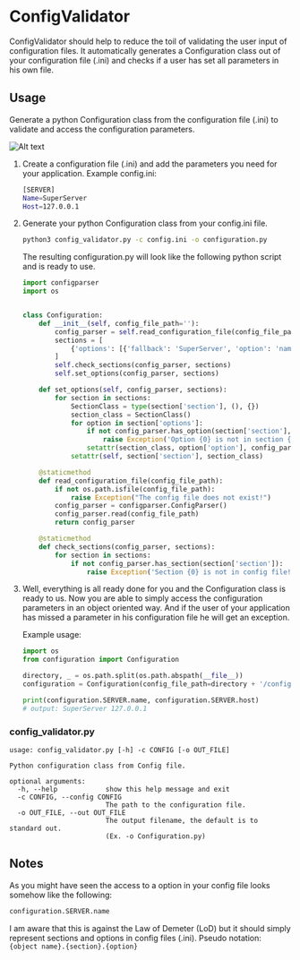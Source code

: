 # ConfigValidator
ConfigValidator should help to reduce the toil of validating the user input of configuration files. 
It automatically generates a Configuration class out of your configuration file (.ini) and checks if a user has set all parameters in his own file.

## Usage
Generate a python Configuration class from the configuration file (.ini) to validate and access the configuration parameters.  

![Alt text](img/ConfigValidator.png)

 1. Create a configuration file (.ini) and add the parameters you need for your application.
    Example config.ini:
    ```bash
    [SERVER]
    Name=SuperServer
    Host=127.0.0.1
    ```
 2. Generate your python Configuration class from your config.ini file.
    ```bash
    python3 config_validator.py -c config.ini -o configuration.py
    ```
    
    The resulting configuration.py will look like the following python script and is ready to use. 
    
    ```python
    import configparser
    import os
    
    
    class Configuration:
        def __init__(self, config_file_path=''):
            config_parser = self.read_configuration_file(config_file_path)
            sections = [
                {'options': [{'fallback': 'SuperServer', 'option': 'name'}, {'fallback': '127.0.0.1', 'option': 'host'}], 'section': 'SERVER'},
            ]
            self.check_sections(config_parser, sections)
            self.set_options(config_parser, sections)
    
        def set_options(self, config_parser, sections):
            for section in sections:
                SectionClass = type(section['section'], (), {})
                section_class = SectionClass()
                for option in section['options']:
                    if not config_parser.has_option(section['section'], option['option']):
                        raise Exception('Option {0} is not in section {1}!'.format(option['option'], section['section']))
                    setattr(section_class, option['option'], config_parser.get(section['section'], option['option'], fallback=option['fallback']))
                setattr(self, section['section'], section_class)
    
        @staticmethod
        def read_configuration_file(config_file_path):
            if not os.path.isfile(config_file_path):
                raise Exception("The config file does not exist!")
            config_parser = configparser.ConfigParser()
            config_parser.read(config_file_path)
            return config_parser
    
        @staticmethod
        def check_sections(config_parser, sections):
            for section in sections:
                if not config_parser.has_section(section['section']):
                    raise Exception('Section {0} is not in config file!'.format(section['section']))
    ```
    
 3. Well, everything is all ready done for you and the Configuration class is ready to us.
    Now you are able to simply access the configuration parameters in an object oriented way.
    And if the user of your application has missed a parameter in his configuration file he will get an exception. 
    
    Example usage:
    ```python
    import os
    from configuration import Configuration
    
    directory, _ = os.path.split(os.path.abspath(__file__))
    configuration = Configuration(config_file_path=directory + '/config.ini')
    
    print(configuration.SERVER.name, configuration.SERVER.host)
    # output: SuperServer 127.0.0.1
    ```
   

 
### config_validator.py
```
usage: config_validator.py [-h] -c CONFIG [-o OUT_FILE]

Python configuration class from Config file.

optional arguments:
  -h, --help            show this help message and exit
  -c CONFIG, --config CONFIG
                        The path to the configuration file.
  -o OUT_FILE, --out OUT_FILE
                        The output filename, the default is to standard out.
                        (Ex. -o Configuration.py)
```

## Notes
As you might have seen the access to a option in your config file looks somehow like the following:
```python
configuration.SERVER.name
```
I am aware that this is against the Law of Demeter (LoD) but it should simply represent sections and options in config files (.ini). 
Pseudo notation: ```{object name}.{section}.{option}``` 
 
